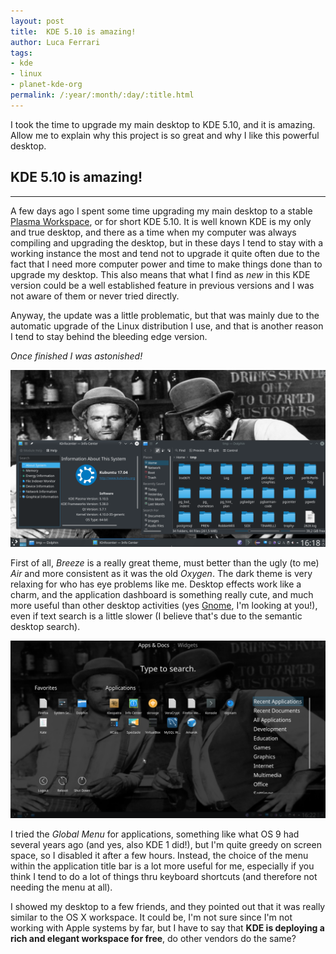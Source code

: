 ```yaml
---
layout: post
title:  KDE 5.10 is amazing!
author: Luca Ferrari
tags:
- kde
- linux
- planet-kde-org
permalink: /:year/:month/:day/:title.html
---
```

I took the time to upgrade my main desktop to KDE 5.10, and it is amazing. Allow me to explain why this
project is so great and why I like this powerful desktop.

## KDE 5.10 is amazing!
-----

A few days ago I spent some time upgrading my main desktop to a stable [Plasma Workspace](http://www.kde.org), or for short KDE 5.10.
It is well known KDE is my only and true desktop, and there as a time when my computer was always compiling and upgrading the desktop, but
in these days I tend to stay with a working instance the most and tend not to upgrade it quite often due to the fact that I need more
computer power and time to make things done than to upgrade my desktop.
This also means that what I find as *new* in this KDE version could be a well established feature in previous versions and I was not aware of them
or never tried directly.

Anyway, the update was a little problematic, but that was mainly due to the automatic upgrade of the Linux distribution I use, and that is another reason I tend to stay behind the bleeding edge version.

*Once finished I was astonished!*

![Breeze Dark](/images/posts/KDE5.10_b.png)

First of all, *Breeze* is a really great theme, must better than the ugly (to me) *Air* and more consistent as it was the old *Oxygen*. The dark theme is very relaxing for who has eye problems like me.
Desktop effects work like a charm, and the application dashboard is something really cute, and much more useful than other desktop activities (yes [Gnome](http://www.gnome.org), I'm looking at you!), even if text search is a little slower (I believe that's due to the semantic desktop search).

![Breeze Dark](/images/posts/KDE5.10_a.png)

I tried the *Global Menu* for applications, something like what OS 9 had several years ago (and yes, also KDE 1 did!), but I'm quite greedy on screen space, so I disabled it after a few hours. Instead, the choice of the menu within the application title bar is a lot more useful for me, especially if you think I tend to do a lot of things thru keyboard shortcuts (and therefore not needing the menu at all).

I showed my desktop to a few friends, and they pointed out that it was really similar to the OS X workspace.
It could be, I'm not sure since I'm not working with Apple systems by far, but I have to say that **KDE is deploying a rich and elegant workspace for free**, do other vendors do the same?
